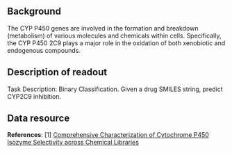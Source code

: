 ## Background
The CYP P450 genes are involved in the formation and breakdown (metabolism) of various molecules and chemicals within cells. Specifically, the CYP P450 2C9 plays a major role in the oxidation of both xenobiotic and endogenous compounds.

## Description of readout
Task Description: Binary Classification. Given a drug SMILES string, predict CYP2C9 inhibition.

## Data resource
**References**: [1] [Comprehensive Characterization of Cytochrome P450 Isozyme Selectivity across Chemical Libraries
](https://www.nature.com/articles/nbt.1581)
